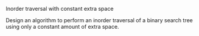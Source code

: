 Inorder traversal with constant extra space

Design an algorithm to perform an inorder traversal of a binary search tree using only a constant amount of extra space.